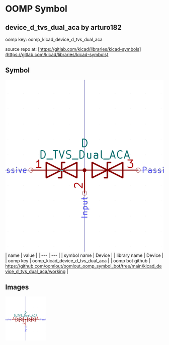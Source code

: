 # OOMP Symbol  
## device_d_tvs_dual_aca  by arturo182  
  
oomp key: oomp_kicad_device_d_tvs_dual_aca  
  
source repo at: [https://gitlab.com/kicad/libraries/kicad-symbols](https://gitlab.com/kicad/libraries/kicad-symbols)  
## Symbol  
  
[![working.png](working_600.png)](working.png)  
| name | value | 
| --- | --- | 
| symbol name | Device | 
| library name | Device | 
| oomp key | oomp_kicad_device_d_tvs_dual_aca | 
| oomp bot github | https://github.com/oomlout/oomlout_oomp_symbol_bot/tree/main/kicad_device_d_tvs_dual_aca/working | 
## Images  
  
[![working.png](working_140.png)](working.png)  
